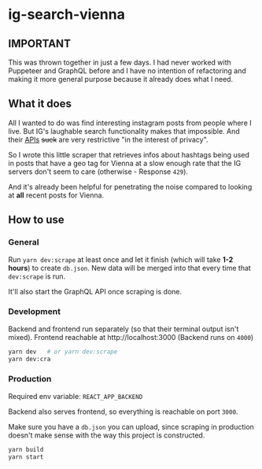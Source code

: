 # ig-search-vienna

## IMPORTANT

This was thrown together in just a few days. I had never worked with Puppeteer 
and GraphQL before and I have no intention of refactoring and making it 
more general purpose because it already does what I need.

## What it does

All I wanted to do was find interesting instagram posts from people where 
I live.
But IG's laughable search functionality makes that impossible.
And their [APIs](https://www.instagram.com/developer/) ~~suck~~ are 
very restrictive "in the interest of privacy".

So I wrote this little scraper that retrieves infos about hashtags 
being used in posts that have a geo tag for Vienna at a slow enough rate 
that the IG servers don't seem to care (otherwise - Response `429`).

And it's already been helpful for penetrating the noise compared to looking 
at **all** recent posts for Vienna.

## How to use

### General

Run `yarn dev:scrape` at least once and let it finish (which will take **1-2 
hours**) to create `db.json`. New data will be merged into that every time 
that `dev:scrape` is run.

It'll also start the GraphQL API once scraping is done.

### Development

Backend and frontend run separately (so that their terminal output isn't mixed).
Frontend reachable at http://localhost:3000 (Backend runs on `4000`)

```bash
yarn dev   # or yarn dev:scrape
yarn dev:cra
```

### Production

Required env variable: `REACT_APP_BACKEND` 

Backend also serves frontend, so everything is reachable on port `3000`.

Make sure you have a `db.json` you can upload, since scraping in production 
doesn't make sense with the way this project is constructed.

```bash
yarn build
yarn start
```
